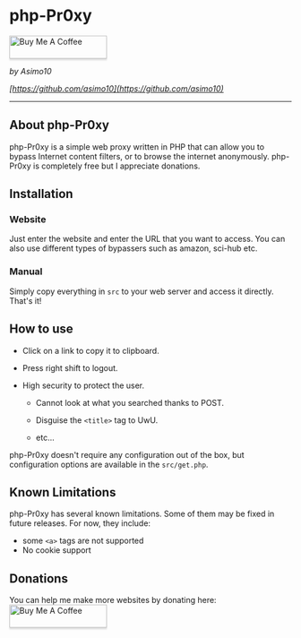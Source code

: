 # php-Pr0xy

<a href="https://www.buymeacoffee.com/asimo10" target="_blank"><img src="https://www.buymeacoffee.com/assets/img/custom_images/orange_img.png" alt="Buy Me A Coffee" style="height: 41px !important;width: 174px !important;box-shadow: 0px 3px 2px 0px rgba(190, 190, 190, 0.5) !important;-webkit-box-shadow: 0px 3px 2px 0px rgba(190, 190, 190, 0.5) !important;" ></a>

*by Asimo10*

*[https://github.com/asimo10](https://github.com/asimo10)*

---

## About php-Pr0xy

php-Pr0xy is a simple web proxy written in PHP that can allow you to bypass Internet content filters, or to browse the internet anonymously. php-Pr0xy is completely free but I appreciate donations.

## Installation

### Website
Just enter the website and enter the URL that you want to access. You can also use different types of bypassers such as amazon, sci-hub etc.

### Manual
Simply copy everything in `src` to your web server and access it directly. That's it!

## How to use
  
- Click on a link to copy it to clipboard.

- Press right shift to logout.

- High security to protect the user.

  - Cannot look at what you searched thanks to POST.
	
  - Disguise the `<title>` tag to UwU.
	
  - etc...

php-Pr0xy doesn't require any configuration out of the box, but configuration options are available in the `src/get.php`.

## Known Limitations

php-Pr0xy has several known limitations. Some of them may be fixed in future releases. For now, they include:

* some `<a>` tags are not supported
* No cookie support

## Donations

You can help me make more websites by donating here:
<a href="https://www.buymeacoffee.com/asimo10" target="_blank"><img src="https://www.buymeacoffee.com/assets/img/custom_images/orange_img.png" alt="Buy Me A Coffee" style="height: 41px !important;width: 174px !important;box-shadow: 0px 3px 2px 0px rgba(190, 190, 190, 0.5) !important;-webkit-box-shadow: 0px 3px 2px 0px rgba(190, 190, 190, 0.5) !important;" ></a>

